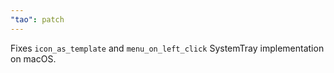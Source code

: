 ```yaml
---
"tao": patch
---
```


Fixes `icon_as_template` and `menu_on_left_click` SystemTray implementation on macOS.
